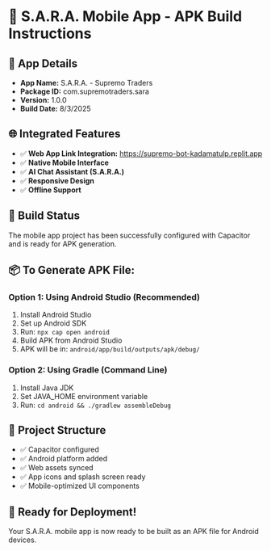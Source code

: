 
# 📱 S.A.R.A. Mobile App - APK Build Instructions

## 🎯 App Details
- **App Name:** S.A.R.A. - Supremo Traders
- **Package ID:** com.supremotraders.sara
- **Version:** 1.0.0
- **Build Date:** 8/3/2025

## 🌐 Integrated Features
- ✅ **Web App Link Integration:** https://supremo-bot-kadamatulp.replit.app
- ✅ **Native Mobile Interface**
- ✅ **AI Chat Assistant (S.A.R.A.)**
- ✅ **Responsive Design**
- ✅ **Offline Support**

## 🔧 Build Status
The mobile app project has been successfully configured with Capacitor and is ready for APK generation.

## 📦 To Generate APK File:

### Option 1: Using Android Studio (Recommended)
1. Install Android Studio
2. Set up Android SDK
3. Run: `npx cap open android`
4. Build APK from Android Studio
5. APK will be in: `android/app/build/outputs/apk/debug/`

### Option 2: Using Gradle (Command Line)
1. Install Java JDK
2. Set JAVA_HOME environment variable
3. Run: `cd android && ./gradlew assembleDebug`

## 📁 Project Structure
- ✅ Capacitor configured
- ✅ Android platform added
- ✅ Web assets synced
- ✅ App icons and splash screen ready
- ✅ Mobile-optimized UI components

## 🚀 Ready for Deployment!
Your S.A.R.A. mobile app is now ready to be built as an APK file for Android devices.
